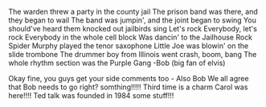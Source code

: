 The warden threw a party in the county jail
The prison band was there, and they began to wail
The band was jumpin', and the joint began to swing
You should've heard them knocked out jailbirds sing
Let's rock
Everybody, let's rock
Everybody in the whole cell block
Was dancin' to the Jailhouse Rock
Spider Murphy played the tenor saxophone
Little Joe was blowin' on the slide trombone
The drummer boy from Illinois went crash, boom, bang
The whole rhythm section was the Purple Gang
-Bob (big fan of elvis)

Okay fine, you guys get your side comments too - Also Bob
We all agree that Bob needs to go right?
somthing!!!!!
Third time is a charm
Carol was here!!!!
Ted talk was founded in 1984
some stuff!!!